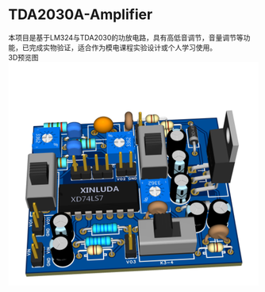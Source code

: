 # TDA2030A-Amplifier
本项目是基于LM324与TDA2030的功放电路，具有高低音调节，音量调节等功能，已完成实物验证，适合作为模电课程实验设计或个人学习使用。  
3D预览图  
![image](https://github.com/BorderRegion/TDA2030A-Amplifier/blob/main/ProPrj_LM324%E5%89%8D%E7%BA%A7%E6%94%BE%E5%A4%A7TDA2030A%E5%8F%8C%E7%94%B5%E6%BA%90%E5%8A%9F%E6%94%BE.png)
